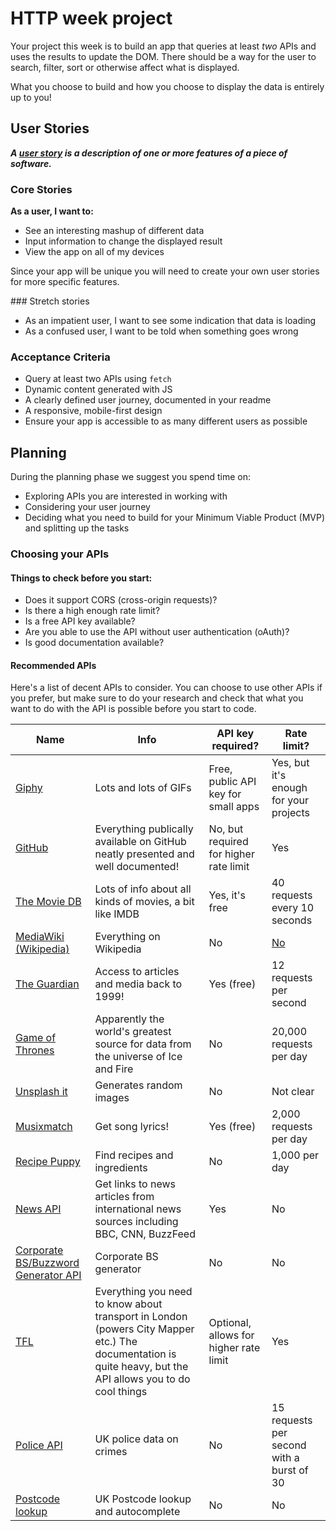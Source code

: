 # HTTP week project

Your project this week is to build an app that queries at least _two_ APIs and uses the results to update the DOM. There should be a way for the user to search, filter, sort or otherwise affect what is displayed.

What you choose to build and how you choose to display the data is entirely up to you!

## User Stories

_**A [user story](https://www.visual-paradigm.com/guide/agile-software-development/what-is-user-story/) is a description of one or more features of a piece of software.**_

### Core Stories

**As a user, I want to:**

- See an interesting mashup of different data
- Input information to change the displayed result
- View the app on all of my devices

Since your app will be unique you will need to create your own user stories for more specific features.

### Stretch stories

- As an impatient user, I want to see some indication that data is loading
- As a confused user, I want to be told when something goes wrong

### Acceptance Criteria

- Query at least two APIs using `fetch`
- Dynamic content generated with JS
- A clearly defined user journey, documented in your readme
- A responsive, mobile-first design
- Ensure your app is accessible to as many different users as possible

## Planning

During the planning phase we suggest you spend time on:

- Exploring APIs you are interested in working with
- Considering your user journey
- Deciding what you need to build for your Minimum Viable Product (MVP) and splitting up the tasks

### Choosing your APIs

#### Things to check before you start:

- Does it support CORS (cross-origin requests)?
- Is there a high enough rate limit?
- Is a free API key available?
- Are you able to use the API without user authentication (oAuth)?
- Is good documentation available?

#### Recommended APIs

Here's a list of decent APIs to consider. You can choose to use other APIs if you prefer, but make sure to do your research and check that what you want to do with the API is possible before you start to code.

| Name                                                                                               | Info                                                                                                                                                       | API key required?                      | Rate limit?                                                      |
| -------------------------------------------------------------------------------------------------- | ---------------------------------------------------------------------------------------------------------------------------------------------------------- | -------------------------------------- | ---------------------------------------------------------------- |
| [Giphy](https://api.giphy.com/)                                                                    | Lots and lots of GIFs                                                                                                                                      | Free, public API key for small apps    | Yes, but it's enough for your projects                           |
| [GitHub](https://developer.github.com/v3/)                                                         | Everything publically available on GitHub neatly presented and well documented!                                                                            | No, but required for higher rate limit | Yes                                                              |
| [The Movie DB](https://www.themoviedb.org/documentation/api)                                       | Lots of info about all kinds of movies, a bit like IMDB                                                                                                    | Yes, it's free                         | 40 requests every 10 seconds                                     |
| [MediaWiki (Wikipedia)](https://www.mediawiki.org/wiki/API:Main_page)                              | Everything on Wikipedia                                                                                                                                    | No                                     | [No](https://www.mediawiki.org/wiki/API:Etiquette#Request_limit) |
| [The Guardian](http://open-platform.theguardian.com/)                                              | Access to articles and media back to 1999!                                                                                                                 | Yes (free)                             | 12 requests per second                                           |
| [Game of Thrones](https://anapioficeandfire.com/)                                                  | Apparently the world's greatest source for data from the universe of Ice and Fire                                                                          | No                                     | 20,000 requests per day                                          |
| [Unsplash it](https://unsplash.it/)                                                                | Generates random images                                                                                                                                    | No                                     | Not clear                                                        |
| [Musixmatch](https://developer.musixmatch.com/documentation)                                       | Get song lyrics!                                                                                                                                           | Yes (free)                             | 2,000 requests per day                                           |
| [Recipe Puppy](http://www.recipepuppy.com/about/api/)                                              | Find recipes and ingredients                                                                                                                               | No                                     | 1,000 per day                                                    |
| [News API](https://newsapi.org/#documentation)                                                     | Get links to news articles from international news sources including BBC, CNN, BuzzFeed                                                                    | Yes                                    | No                                                               |
| [Corporate BS/Buzzword Generator API](https://github.com/sameerkumar18/corporate-bs-generator-api) | Corporate BS generator                                                                                                                                     | No                                     | No                                                               |
| [TFL](https://api-portal.tfl.gov.uk/docs)                                                          | Everything you need to know about transport in London (powers City Mapper etc.) The documentation is quite heavy, but the API allows you to do cool things | Optional, allows for higher rate limit | Yes                                                              |
| [Police API ](https://data.police.uk/docs/)                                                        | UK police data on crimes                                                                                                                                   | No                                     | 15 requests per second with a burst of 30                        |
| [Postcode lookup](https://postcodes.io/)                                                           | UK Postcode lookup and autocomplete                                                                                                                        | No                                     | No                                                               |
